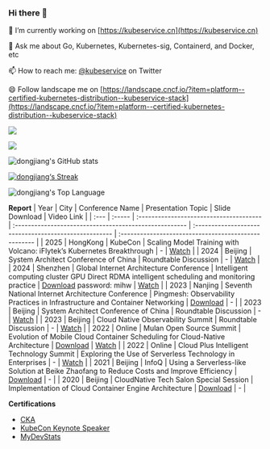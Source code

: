 ### Hi there 👋 

🔭 I’m currently working on [https://kubeservice.cn](https://kubeservice.cn)

💬 Ask me about Go, Kubernetes, Kubernetes-sig, Containerd, and Docker, etc

📫 How to reach me: [@kubeservice](https://twitter.com/kubeservice) on Twitter

😄 Follow landscape me on [https://landscape.cncf.io/?item=platform--certified-kubernetes-distribution--kubeservice-stack](https://landscape.cncf.io/?item=platform--certified-kubernetes-distribution--kubeservice-stack)

![](https://komarev.com/ghpvc/?username=dongjiang1989)

<!--START_SECTION:waka-->

<!--END_SECTION:waka-->

![](https://github-profile-trophy.vercel.app/?username=dongjiang1989)

![dongjiang's GitHub stats](https://github-readme-stats.vercel.app/api?username=dongjiang1989&show_icons=true&theme=transparent)

[![dongjiang‘s Streak](https://git-hub-streak-stats.vercel.app?user=dongjiang1989)](https://git.io/streak-stats)

![dongjiang's Top Language](https://github-readme-stats.vercel.app/api/top-langs/?username=dongjiang1989&show_icons=true&hide_border=true&layout=compact)

<!--
**dongjiang1989/dongjiang1989** is a ✨ _special_ ✨ repository because its `README.md` (this file) appears on your GitHub profile.

Here are some ideas to get you started:

- 🔭 I’m currently working on ...
- 🌱 I’m currently learning ...
- 👯 I’m looking to collaborate on ...
- 🤔 I’m looking for help with ...
- 💬 Ask me about ...
- 📫 How to reach me: ...
- 😄 Pronouns: ...
- ⚡ Fun fact: ...
-->

**Report**
| Year | City   | Conference Name                         | Presentation Topic                                      | Slide Download                                        | Video Link                                           |
| :--- | :----- | :-------------------------------------- | :----------------------------------------------------- | :---------------------------------------------------- | :--------------------------------------------------- |
| 2025 | HongKong | KubeCon         | Scaling Model Training with Volcano: iFlytek’s Kubernetes Breakthrough   | -                                                      | [Watch](https://kccncchn2025.sched.com/event/23EWS/keynote-scaling-model-training-with-volcano-iflyteks-kubernetes-breakthrough-dong-jiang-platform-architect-iflytek-xuzheng-chang-software-engineer-huawei-cloud?iframe=yes&w=100%&sidebar=yes&bg=no)             |
| 2024 | Beijing | System Architect Conference of China        | Roundtable Discussion                                  | -                                                      | [Watch](https://sacc.it168.com/bj/index.html)             |
| 2024 | Shenzhen | Global Internet Architecture Conference | Intelligent computing cluster GPU Direct RDMA intelligent scheduling and monitoring practice | [Download](https://pan.baidu.com/s/1CU59Ua5P39d9OSDFGQjNWg) password: mihw                                                    | [Watch](https://thegiac.com/2024sz/course?id=17517)                                                     |
| 2023 | Nanjing | Seventh National Internet Architecture Conference | Pingmesh: Observability Practices in Infrastructure and Container Networking | [Download](https://www.kubeservice.cn/book/Pingmesh基础网络和容器网络中的可观测性实践.pdf) | -                                                     |
| 2023 | Beijing | System Architect Conference of China       | Roundtable Discussion                                   | -                                                      | [Watch](https://sacc.it168.com/202306/yicheng.html#b6)             |
| 2023 | Beijing | Cloud Native Observability Summit        | Roundtable Discussion                                   | -                                                      | [Watch](https://www.bilibili.com/video/BV1is4y1d7gd/)    |
| 2022 | Online  | Mulan Open Source Summit                 | Evolution of Mobile Cloud Container Scheduling for Cloud-Native Architecture | [Download](https://www.kubeservice.cn/book/木兰峰会-移动云容器调度云原生架构演进-董江.pdf) | [Watch](https://ke.segmentfault.com/course/1650000043144589/section/1500000043144596) |
| 2022 | Online  | Cloud Plus Intelligent Technology Summit | Exploring the Use of Serverless Technology in Enterprises | -                                                      | [Watch](https://appvatipmxw4137.h5.xiaoeknow.com/v2/course/alive/l_6269697ae4b01a4851f7ec82?app_id=appVatIPMxW4137&alive_mode=0&pro_id=&type=2&state=de3d1167b1a8ffe474717df91c05883a_2C49GT) |
| 2021 | Beijing | InfoQ                                   | Using a Serverless-like Solution at Beike Zhaofang to Reduce Costs and Improve Efficiency | [Download](https://ppt.infoq.cn/slide/show?cid=83&pid=3245) | -                                                       |
| 2020 | Beijing | CloudNative Tech Salon Special Session   | Implementation of Cloud Container Engine Architecture   | [Download](https://www.kubeservice.cn/book/云容器云引擎架构实现.pdf) | -                                                       |

**Certifications**

- [CKA](https://www.credly.com/badges/eadcf879-bbd5-4ed0-a4a7-d69a407789e7/public_url)
- [KubeCon Keynote Speaker](https://www.credly.com/badges/70d7c1eb-1940-41c1-935f-4639586a90e6)
- [MyDevStats](https://devstats.cluster.fun/?user=dongjiang1989)
